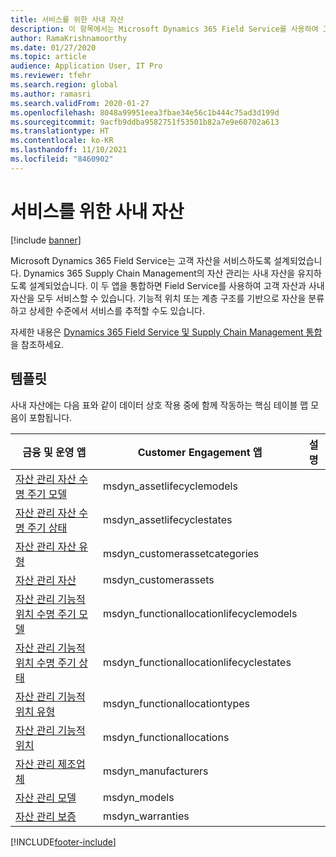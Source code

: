 ```yaml
---
title: 서비스를 위한 사내 자산
description: 이 항목에서는 Microsoft Dynamics 365 Field Service를 사용하여 고객 자산과 사내 자산 모두에 서비스를 제공하는 방법을 설명합니다.
author: RamaKrishnamoorthy
ms.date: 01/27/2020
ms.topic: article
audience: Application User, IT Pro
ms.reviewer: tfehr
ms.search.region: global
ms.author: ramasri
ms.search.validFrom: 2020-01-27
ms.openlocfilehash: 8048a99951eea3fbae34e56c1b444c75ad3d199d
ms.sourcegitcommit: 9acfb9ddba9582751f53501b82a7e9e60702a613
ms.translationtype: HT
ms.contentlocale: ko-KR
ms.lasthandoff: 11/10/2021
ms.locfileid: "8460902"
---
```

# <a name="in-house-assets-for-servicing"></a>서비스를 위한 사내 자산

[!include [banner](../../includes/banner.md)]

Microsoft Dynamics 365 Field Service는 고객 자산을 서비스하도록 설계되었습니다. Dynamics 365 Supply Chain Management의 자산 관리는 사내 자산을 유지하도록 설계되었습니다. 이 두 앱을 통합하면 Field Service를 사용하여 고객 자산과 사내 자산을 모두 서비스할 수 있습니다. 기능적 위치 또는 계층 구조를 기반으로 자산을 분류하고 상세한 수준에서 서비스를 추적할 수도 있습니다.

자세한 내용은 [Dynamics 365 Field Service 및 Supply Chain Management 통합](/dynamics365/field-service/supply-chain-field-service-integration)을 참조하세요.

## <a name="templates"></a>템플릿

사내 자산에는 다음 표와 같이 데이터 상호 작용 중에 함께 작동하는 핵심 테이블 맵 모음이 포함됩니다.

| 금융 및 운영 앱 | Customer Engagement 앱 | 설명 |
|-----------------------------|-----------------------------------|-------------|
[자산 관리 자산 수명 주기 모델](mapping-reference.md#119) | msdyn_assetlifecyclemodels | |
[자산 관리 자산 수명 주기 상태](mapping-reference.md#120) | msdyn_assetlifecyclestates | |
[자산 관리 자산 유형](mapping-reference.md#124) | msdyn_customerassetcategories | |
[자산 관리 자산](mapping-reference.md#125) | msdyn_customerassets | |
[자산 관리 기능적 위치 수명 주기 모델](mapping-reference.md#134) | msdyn_functionallocationlifecyclemodels | |
[자산 관리 기능적 위치 수명 주기 상태](mapping-reference.md#135) | msdyn_functionallocationlifecyclestates | |
[자산 관리 기능적 위치 유형](mapping-reference.md#137) | msdyn_functionallocationtypes | |
[자산 관리 기능적 위치](mapping-reference.md#136) | msdyn_functionallocations | |
[자산 관리 제조업체](mapping-reference.md#153) | msdyn_manufacturers | |
[자산 관리 모델](mapping-reference.md#154) | msdyn_models | |
[자산 관리 보증](mapping-reference.md#209) | msdyn_warranties | |

[!INCLUDE[footer-include](../../../../includes/footer-banner.md)]
